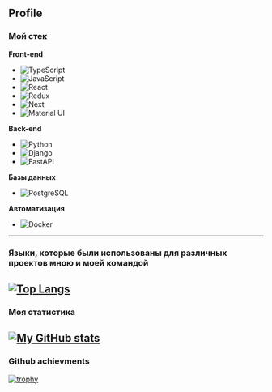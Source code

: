 Profile
---
### Мой стек
**Front-end**
* ![TypeScript](https://img.shields.io/badge/TypeScript-000000?style=for-the-badge&logo=TypeScript)
* ![JavaScript](https://img.shields.io/badge/JavaScript-000000?style=for-the-badge&logo=JavaScript&logoColor=#F7DF1E)
* ![React](https://img.shields.io/badge/React-000000?style=for-the-badge&logo=React&logoColor=#61DAFB)
* ![Redux](https://img.shields.io/badge/Redux-000000?style=for-the-badge&logo=Redux&logoColor=#764ABC)
* ![Next](https://img.shields.io/badge/Next-000000?style=for-the-badge&logo=Next.js&logoColor=#000000)
* ![Material UI](https://img.shields.io/badge/MaterialUI-000000?style=for-the-badge&logo=MUI&logoColor=#007FFF)

**Back-end**
* ![Python](https://img.shields.io/badge/Python-000000?style=for-the-badge&logo=Python&logoColor=#3776AB)
* ![Django](https://img.shields.io/badge/Django-000000?style=for-the-badge&logo=Django&logoColor=#009688)
* ![FastAPI](https://img.shields.io/badge/FastAPI-000000?style=for-the-badge&logo=FastAPI&logoColor=#092E20)

**Базы данных**
* ![PostgreSQL](https://img.shields.io/badge/PostgreSQL-000000?style=for-the-badge&logo=PostgreSQL&logoColor=#4169E1)

**Автоматизация**
* ![Docker](https://img.shields.io/badge/Docker-000000?style=for-the-badge&logo=Docker&logoColor=#2496ED)
---
### Языки, которые были использованы для различных проектов мною и моей командой
[![Top Langs](https://github-readme-stats.vercel.app/api/top-langs/?username=resistanceJkee&theme=algolia)](https://github.com/anuraghazra/github-readme-stats)
---
### Моя статистика
[![My GitHub stats](https://github-readme-stats.vercel.app/api?username=resistanceJkee&count_private=true&show_icons=true&theme=algolia)](https://github.com/anuraghazra/github-readme-stats)
---
### Github achievments
[![trophy](https://github-profile-trophy.vercel.app/?username=resistanceJkee&theme=onedark)](https://github.com/ryo-ma/github-profile-trophy)
